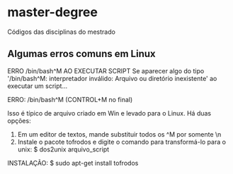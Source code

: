 # master-degree
Códigos das disciplinas do mestrado

## Algumas erros comuns em Linux

ERRO /bin/bash^M AO EXECUTAR SCRIPT
Se aparecer algo do tipo '/bin/bash^M: interpretador inválido: Arquivo ou diretório inexistente' ao executar um script...

ERRO: /bin/bash^M (CONTROL+M no final)

Isso é típico de arquivo criado em Win e levado para o Linux.
Há duas opções:
1) Em um editor de textos, mande substituir todos os ^M por somente \n
2) Instale o pacote tofrodos e digite o comando para transformá-lo para o unix:
$ dos2unix arquivo_script

INSTALAÇÃO:
$ sudo apt-get install tofrodos
